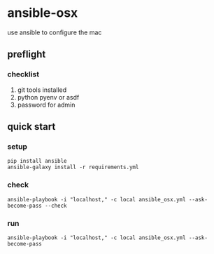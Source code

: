 # ansible-osx

use ansible to configure the mac

## preflight

### checklist

1. git tools installed
1. python pyenv or asdf
1. password for admin

## quick start

### setup

```shell
pip install ansible
ansible-galaxy install -r requirements.yml
```

### check

```shell
ansible-playbook -i "localhost," -c local ansible_osx.yml --ask-become-pass --check
```

### run

```shell
ansible-playbook -i "localhost," -c local ansible_osx.yml --ask-become-pass
```

